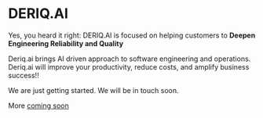 # DERIQ.AI

Yes, you heard it right: DERIQ.AI is focused on helping customers to **Deepen Engineering Reliability and Quality**

Deriq.ai brings AI driven approach to software engineering and operations.
Deriq.ai will improve your productivity, reduce costs, and amplify business success!!

We are just getting started. We will be in touch soon.

More [coming soon](https://zignals.dev)
